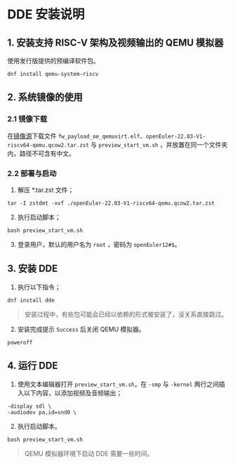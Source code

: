 # DDE 安装说明

## 1. 安装支持 RISC-V 架构及视频输出的 QEMU 模拟器

使用发行版提供的预编译软件包。

```
dnf install qemu-system-riscv
```

## 2. 系统镜像的使用

### 2.1 镜像下载

在[镜像源](https://mirror.iscas.ac.cn/openeuler-sig-riscv/openEuler-RISC-V/preview/openEuler-22.03-V1-riscv64/QEMU/)下载文件 `fw_payload_oe_qemuvirt.elf`、`openEuler-22.03-V1-riscv64-qemu.qcow2.tar.zst` 与 `preview_start_vm.sh` ，并放置在同一个文件夹内，路径不可含有中文。

### 2.2 部署与启动

1. 解压 \*.tar.zst 文件；

```
tar -I zstdmt -xvf ./openEuler-22.03-V1-riscv64-qemu.qcow2.tar.zst
```

2. 执行启动脚本；

```
bash preview_start_vm.sh
```

3. 登录用户，默认的用户名为 `root` ，密码为 `openEuler12#$`。

## 3. 安装 DDE

1. 执行以下指令；

```
dnf install dde
```

> 安装过程中，有些包可能会已经以依赖的形式被安装了，没关系直接跳过。

2. 安装完成提示 `Success` 后关闭 QEMU 模拟器。

```
poweroff
```

## 4. 运行 DDE

1. 使用文本编辑器打开 `preview_start_vm.sh`，在 `-smp` 与 `-kernel` 两行之间插入以下内容，以添加视频及音频输出；

```
-display sdl \
-audiodev pa,id=snd0 \
```

2. 执行启动脚本。

```
bash preview_start_vm.sh
```

> QEMU 模拟器环境下启动 DDE 需要一些时间。